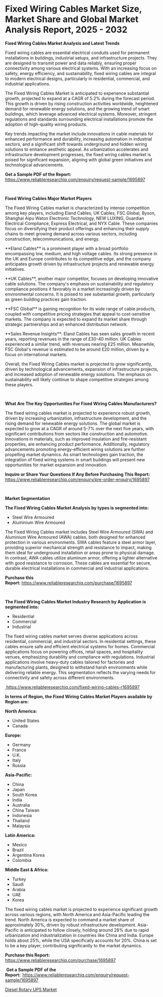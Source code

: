 <p><h1>Fixed Wiring Cables Market Size, Market Share and Global Market Analysis Report, 2025 - 2032</h1></p><p><strong>Fixed Wiring Cables Market Analysis and Latest Trends</strong></p>
<p><p>Fixed wiring cables are essential electrical conduits used for permanent installations in buildings, industrial setups, and infrastructure projects. They are designed to transmit power and data reliably, ensuring proper connectivity among various electrical systems. With an increasing focus on safety, energy efficiency, and sustainability, fixed wiring cables are integral to modern electrical designs, particularly in residential, commercial, and industrial applications.</p><p>The Fixed Wiring Cables Market is anticipated to experience substantial growth, projected to expand at a CAGR of 5.2% during the forecast period. This growth is driven by rising construction activities worldwide, heightened demand for renewable energy solutions, and the growing trend of smart buildings, which leverage advanced electrical systems. Moreover, stringent regulations and standards surrounding electrical installations promote the adoption of high-quality wiring products.</p><p>Key trends impacting the market include innovations in cable materials for enhanced performance and durability, increasing automation in industrial sectors, and a significant shift towards underground and hidden wiring solutions to enhance aesthetic appeal. As urbanization accelerates and infrastructure development progresses, the fixed wiring cables market is poised for significant expansion, aligning with global green initiatives and technological advancements.</p></p>
<p><strong>Get a Sample PDF of the Report:&nbsp;</strong> <a href="https://www.reliableresearchiq.com/enquiry/request-sample/1695897?utm_campaign=3180&utm_medium=2&utm_source=Github&utm_content=ia&utm_term=07042025&utm_id=fixed-wiring-cables">https://www.reliableresearchiq.com/enquiry/request-sample/1695897</a></p>
<p>&nbsp;</p>
<p><strong>Fixed Wiring Cables Major Market Players</strong></p>
<p><p>The Fixed Wiring Cables market is characterized by intense competition among key players, including Eland Cables, UK Cables, FSC Global, Byson, Shanghai Aipu Waton Electronic Technology, NEW LUXING, Guardian Electrical Compliance, Express Electrical, and NYX Cable. These companies focus on diversifying their product offerings and enhancing their supply chains to meet growing demand across various sectors, including construction, telecommunications, and energy.</p><p>**Eland Cables** is a prominent player with a broad portfolio encompassing low, medium, and high voltage cables. Its strong presence in the UK and Europe contributes to its competitive edge, and the company anticipates growth driven by infrastructure projects and renewable energy initiatives.</p><p>**UK Cables**, another major competitor, focuses on developing innovative cable solutions. The company's emphasis on sustainability and regulatory compliance positions it favorably in a market increasingly driven by environmental concerns. It is poised to see substantial growth, particularly as green building practices gain traction.</p><p>**FSC Global** is gaining recognition for its wide range of cable products, coupled with competitive pricing strategies that appeal to cost-sensitive markets. The company is expected to expand its market share through strategic partnerships and an enhanced distribution network.</p><p>**Sales Revenue Insights**: Eland Cables has seen sales growth in recent years, reporting revenues in the range of £30-40 million. UK Cables experienced a similar trend, with revenues nearing £25 million. Meanwhile, FSC Global's revenue is estimated to be around £20 million, driven by a focus on international markets.</p><p>Overall, the Fixed Wiring Cables market is projected to grow significantly, driven by technological advancements, expansion of infrastructure projects, and increased adoption of renewable energy solutions. The emphasis on sustainability will likely continue to shape competitive strategies among these players.</p></p>
<p>&nbsp;</p>
<p><strong>What Are The Key Opportunities For Fixed Wiring Cables Manufacturers?</strong></p>
<p><p>The fixed wiring cables market is projected to experience robust growth, driven by increasing urbanization, infrastructure development, and the rising demand for renewable energy solutions. The global market is expected to grow at a CAGR of around 5-7% over the next five years, with significant contributions from sectors like construction and automotive. Innovations in materials, such as improved insulation and fire-resistant properties, are enhancing product performance. Additionally, regulatory advancements promoting energy-efficient wiring solutions are further propelling market dynamics. As smart technologies gain traction, the integration of fixed wiring systems in smart buildings will present new opportunities for market expansion and innovation.</p></p>
<p><strong>Inquire or Share Your Questions If Any Before Purchasing This Report:</strong> <a href="https://www.reliableresearchiq.com/enquiry/pre-order-enquiry/1695897?utm_campaign=3180&utm_medium=2&utm_source=Github&utm_content=ia&utm_term=07042025&utm_id=fixed-wiring-cables">https://www.reliableresearchiq.com/enquiry/pre-order-enquiry/1695897</a></p>
<p>&nbsp;</p>
<p><strong>Market Segmentation</strong></p>
<p><strong>The Fixed Wiring Cables Market Analysis by types is segmented into:</strong></p>
<p><ul><li>Steel Wire Armoured</li><li>Aluminium Wire Armoured</li></ul></p>
<p><p>The Fixed Wiring Cables market includes Steel Wire Armoured (SWA) and Aluminium Wire Armoured (AWA) cables, both designed for enhanced protection in various environments. SWA cables feature a steel armor layer, providing superior mechanical strength and resistance to impact, making them ideal for underground installation or areas prone to physical damage. In contrast, AWA cables utilize aluminum armor, offering a lighter alternative with good resistance to corrosion. These cables are essential for secure, durable electrical installations in commercial and industrial applications.</p></p>
<p><strong>Purchase this Report:&nbsp;</strong><a href="https://www.reliableresearchiq.com/purchase/1695897?utm_campaign=3180&utm_medium=2&utm_source=Github&utm_content=ia&utm_term=07042025&utm_id=fixed-wiring-cables">https://www.reliableresearchiq.com/purchase/1695897</a></p>
<p>&nbsp;</p>
<p><strong>The Fixed Wiring Cables Market Industry Research by Application is segmented into:</strong></p>
<p><ul><li>Residential</li><li>Commercial</li><li>Industrial</li></ul></p>
<p><p>The fixed wiring cables market serves diverse applications across residential, commercial, and industrial sectors. In residential settings, these cables ensure safe and efficient electrical systems for homes. Commercial applications focus on powering offices, retail spaces, and hospitality venues, emphasizing durability and compliance with regulations. Industrial applications involve heavy-duty cables tailored for factories and manufacturing plants, designed to withstand harsh environments while delivering reliable energy. This segmentation reflects the varying needs for connectivity and safety across different environments.</p></p>
<p><a href="https://www.reliableresearchiq.com/fixed-wiring-cables-r1695897?utm_campaign=3180&utm_medium=2&utm_source=Github&utm_content=ia&utm_term=07042025&utm_id=fixed-wiring-cables">&nbsp;https://www.reliableresearchiq.com/fixed-wiring-cables-r1695897</a></p>
<p><strong>In terms of Region, the Fixed Wiring Cables Market Players available by Region are:</strong></p>
<p>
    <p> <strong> North America: </strong>
        <ul>
            <li>United States</li>
            <li>Canada</li>
        </ul>
        </p> 
    <p> <strong> Europe: </strong>
        <ul>
            <li>Germany</li>
            <li>France</li>
            <li>U.K.</li>
            <li>Italy</li>
            <li>Russia</li>
        </ul>
        </p> 
    <p> <strong> Asia-Pacific: </strong>
        <ul>
            <li>China</li>
            <li>Japan</li>
            <li>South Korea</li>
            <li>India</li>
            <li>Australia</li>
            <li>China Taiwan</li>
            <li>Indonesia</li>
            <li>Thailand</li>
            <li>Malaysia</li>
        </ul>
        </p> 
    <p> <strong> Latin America: </strong>
        <ul>
            <li>Mexico</li>
            <li>Brazil</li>
            <li>Argentina Korea</li>
            <li>Colombia</li>
        </ul>
        </p> 
    <p> <strong> Middle East & Africa: </strong>
        <ul>
            <li>Turkey</li>
            <li>Saudi</li>
            <li>Arabia</li>
            <li>UAE</li>
            <li>Korea</li>
        </ul>
    </p>
    </p>
<p><p>The fixed wiring cables market is projected to experience significant growth across various regions, with North America and Asia-Pacific leading the trend. North America is expected to command a market share of approximately 30%, driven by robust infrastructure development. Asia-Pacific is anticipated to follow closely, holding around 28% due to rapid urbanization and industrialization in countries like China and India. Europe holds about 25%, while the USA specifically accounts for 20%. China is set to be a key player, contributing significantly to the market dynamics.</p></p>
<p><strong>Purchase this Report: </strong><a href="https://www.reliableresearchiq.com/purchase/1695897?utm_campaign=3180&utm_medium=2&utm_source=Github&utm_content=ia&utm_term=07042025&utm_id=fixed-wiring-cables">https://www.reliableresearchiq.com/purchase/1695897</a></p>
<p>&nbsp;<strong>Get a Sample PDF of the Report:&nbsp;&nbsp;</strong><a href="https://www.reliableresearchiq.com/enquiry/request-sample/1695897?utm_campaign=3180&utm_medium=2&utm_source=Github&utm_content=ia&utm_term=07042025&utm_id=fixed-wiring-cables">https://www.reliableresearchiq.com/enquiry/request-sample/1695897</a></p>
<p><strong></strong></p>
<p><p><a href="https://github.com/huelarnzeba29/Market-Research-Report-List-1/blob/main/diesel-rotary-ups-market.md?utm_campaign=3180&utm_medium=2&utm_source=Github&utm_content=ia&utm_term=07042025&utm_id=fixed-wiring-cables">Diesel Rotary UPS Market</a></p></p>